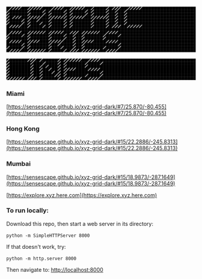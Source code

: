 ![GRAPHIC SERIES](https://raw.githubusercontent.com/sensescape/xyz-grid-dark/master/images/grid-title5.png)

![GRAPHIC SERIES](https://raw.githubusercontent.com/sensescape/xyz-grid-dark/master/images/grid-title6.png)

### Miami

[https://sensescape.github.io/xyz-grid-dark/#7/25.870/-80.455](https://sensescape.github.io/xyz-grid-dark/#7/25.870/-80.455)

### Hong Kong
[https://sensescape.github.io/xyz-grid-dark/#15/22.2886/-245.8313](https://sensescape.github.io/xyz-grid-dark/#15/22.2886/-245.8313)

### Mumbai
[https://sensescape.github.io/xyz-grid-dark/#15/18.9873/-287.1649](https://sensescape.github.io/xyz-grid-dark/#15/18.9873/-287.1649)

[https://explore.xyz.here.com](https://explore.xyz.here.com)

### To run locally:

Download this repo, then start a web server in its directory:

    python -m SimpleHTTPServer 8000
    
If that doesn't work, try:

    python -m http.server 8000
    
Then navigate to: [http://localhost:8000](http://localhost:8000)

